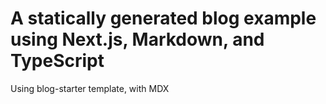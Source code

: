 # A statically generated blog example using Next.js, Markdown, and TypeScript

Using blog-starter template, with MDX
